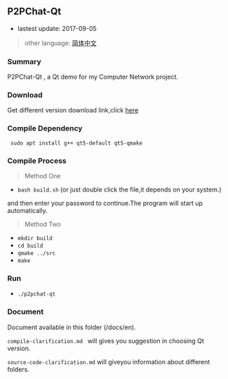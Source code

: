 ## P2PChat-Qt

- lastest update: 2017-09-05


> other language: [简体中文](README_zh-cn.md)


### Summary

P2PChat-Qt , a Qt demo for my Computer Network project.

### Download

Get different version download link,click [here](https://github.com/ypingcn/P2PChat-Qt/releases)

### Compile Dependency

``` sudo apt install g++ qt5-default qt5-qmake```

### Compile Process

> Method One

 - ``` bash build.sh ``` (or just double click the file,it depends on your system.)

and then enter your password to continue.The program will start up automatically.

> Method Two

 - ``` mkdir build ```
 - ``` cd build ```
 - ``` qmake ../src ```
 - ``` make ```

### Run

 - ``` ./p2pchat-qt ```

### Document

Document available in this folder (/docs/en).

```compile-clarification.md ``` will gives you suggestion in choosing Qt version.

```source-code-clarification.md``` will giveyou information about different folders.



